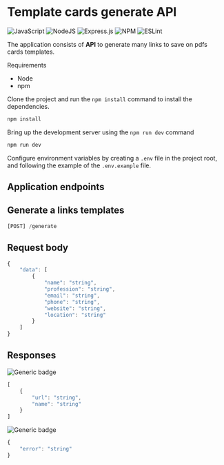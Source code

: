# Template cards generate API

![JavaScript](https://img.shields.io/badge/javascript-%23323330.svg?style=for-the-badge&logo=javascript&logoColor=%23F7DF1E)
![NodeJS](https://img.shields.io/badge/node.js-6DA55F?style=for-the-badge&logo=node.js&logoColor=white)
![Express.js](https://img.shields.io/badge/express.js-%23404d59.svg?style=for-the-badge&logo=express&logoColor=%2361DAFB)
![NPM](https://img.shields.io/badge/NPM-%23000000.svg?style=for-the-badge&logo=npm&logoColor=white)
![ESLint](https://img.shields.io/badge/ESLint-4B3263?style=for-the-badge&logo=eslint&logoColor=white)

The application consists of  **API** to generate many links to save on pdfs cards templates.

Requirements

- Node
- npm

Clone the project and run the `npm install` command to install the dependencies.

~~~javascript
npm install
~~~

Bring up the development server using the `npm run dev` command

~~~javascript
npm run dev
~~~

Configure environment variables by creating a `.env` file in the project root, and following the example of the `.env.example` file.


## Application endpoints

## Generate a links templates
~~~javascript
[POST] /generate
~~~

## **Request body**
~~~javascript
{
	"data": [
		{
			"name": "string",
			"profession": "string",
			"email": "string",
			"phone": "string",
			"website": "string",
			"location": "string"
		}
	]
}
~~~

## **Responses**
![Generic badge](https://img.shields.io/badge/OK-200-<COLOR>.svg)

~~~javascript
[
	{
		"url": "string",
		"name": "string"
	}
]
~~~
![Generic badge](https://img.shields.io/badge/bad%20request-400-red)

~~~javascript
{
    "error": "string"
}
~~~